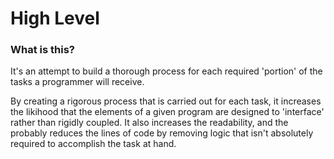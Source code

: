 # High Level


### What is this?
It's an attempt to build a thorough process for each required 'portion' of the tasks a programmer will receive.

By creating a rigorous process that is carried out for each task, it increases the likihood that the elements of a given program are designed to 'interface' rather than rigidly coupled.  It also increases the readability, and the probably reduces the lines of code by removing logic that isn't absolutely required to accomplish the task at hand.

